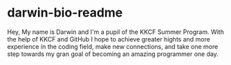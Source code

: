 # darwin-bio-readme
Hey, My name is Darwin and I'm a pupil of the KKCF Summer Program. With the help of KKCF and GitHub I hope to achieve greater hights and more experience in the coding field, make new connections, and take one more step towards my gran goal of becoming an amazing programmer one day.
